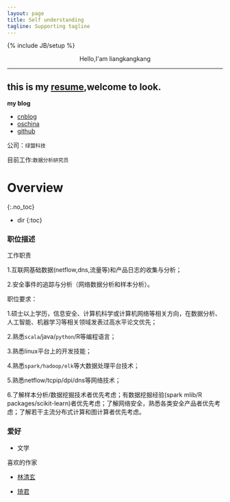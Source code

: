```yaml
---
layout: page
title: Self understanding
tagline: Supporting tagline
---
```

{% include JB/setup %}

<center> Hello,I'am liangkangkang</center>

---
this is my [resume](https://lkkandsyf.github.io/2016/10/15/Resume),welcome to look.
---


**my blog**

+ [cnblog](http://www.cnblogs.com/lkkandsyf)
+ [oschina](https://my.oschina.net/liangkangkang)
+ [github](http://lkkandsyf.github.com)


公司：`绿盟科技`

目前工作:`数据分析研究员`

# Overview
{:.no_toc}

* dir
{:toc}

### 职位描述

工作职责

1.互联网基础数据(netflow,dns,流量等)和产品日志的收集与分析；

2.安全事件的追踪与分析（网络数据分析和样本分析）。

职位要求：

1.硕士以上学历，信息安全、计算机科学或计算机网络等相关方向，在数据分析、人工智能、机器学习等相关领域发表过高水平论文优先；

2.熟悉`scala`/java/`python`/R等编程语言；

3.熟悉linux平台上的开发技能；

4.熟悉`spark/hadoop/elk`等大数据处理平台技术；

5.熟悉netflow/tcpip/dpi/dns等网络技术；

6.了解样本分析/数据挖掘技术者优先考虑；有数据挖掘经验(spark mlib/R packages/scikit-learn)者优先考虑；了解网络安全，熟悉各类安全产品者优先考虑；了解若干主流分布式计算和图计算者优先考虑。

### 爱好
 + 文学

喜欢的作家

 + [林清玄](http://www.xiexingcun.com/linqingxuan/)

 + [琦君](http://www.yooread.com/8/3341/)
